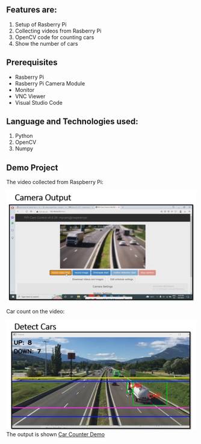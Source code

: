 ## Features are:

1. Setup of Rasberry Pi
2. Collecting videos from Rasberry Pi
3. OpenCV code for counting cars
4. Show the number of cars

## Prerequisites
* Rasberry Pi
* Rasberry Pi Camera Module
* Monitor
* VNC Viewer
* Visual Studio Code

## Language and Technologies used:
1. Python
2. OpenCV
3. Numpy

## Demo Project
The video collected from Raspberry Pi:

![Car count](/a.png)


Car count on the video:

![Car](/b.png)
The output is shown [Car Counter Demo](2836.pptx)
